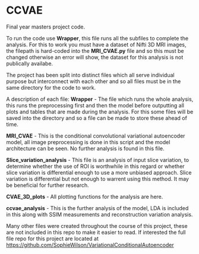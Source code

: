 # CCVAE
Final year masters project code.

To run the code use **Wrapper**, this file runs all the subfiles to complete the analysis. For this to work you must have a dataset of Nifti 3D MRI images, the filepath is hard-coded into the **MRI_CVAE.py** file and so this must be changed otherwise an error will show, the dataset for this analysis is not publically availabe.

The project has been split into distinct files which all serve individual purpose but interconnect with each other and so all files must be in the same directory for the code to work. 

A description of each file:
**Wrapper** - The file which runs the whole analysis, this runs the preprocessing first and then the model before outputting all plots and tables that are made during the analysis. For this some files will be saved into the directory and so a file can be made to store these ahead of time. 

**MRI_CVAE** - This is the conditional convolutional variational autoencoder model, all image preprocessing is done in this script and the model architecture can be seen. No further analysis is found in this file.

**Slice_variation_analysis** - This file is an analysis of input slice variation, to determine whether the use of ROI is worthwhile in this regard or whether slice variation is differential enough to use a more unbiased approach. Slice variation is differential but not enough to warrent using this method. It may be beneficial for further research. 

**CVAE_3D_plots** - All plotting functions for the analysis are here. 

**ccvae_analysis** - This is the further analysis of the model, LDA is included in this along with SSIM measurements and reconstruction variation analysis. 

Many other files were created throughout the course of this project, these are not included in this repo to make it easier to read. If interested the full file repo for this project are located at https://github.com/SophieWilson/VariationalConditionalAutoencoder
